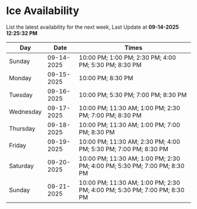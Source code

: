 # Ice Availability

List the latest availability for the next week, Last Update at **09-14-2025 12:25:32 PM**

| Day         | Date        | Times       |
| ----------- | ----------- | ----------- |
|Sunday|09-14-2025|10:00 PM; 1:00 PM; 2:30 PM; 4:00 PM; 5:30 PM; 8:30 PM|
|Monday|09-15-2025|10:00 PM; 8:30 PM|
|Tuesday|09-16-2025|10:00 PM; 5:30 PM; 7:00 PM; 8:30 PM|
|Wednesday|09-17-2025|10:00 PM; 11:30 AM; 1:00 PM; 2:30 PM; 7:00 PM; 8:30 PM|
|Thursday|09-18-2025|10:00 PM; 11:30 AM; 1:00 PM; 7:00 PM; 8:30 PM|
|Friday|09-19-2025|10:00 PM; 11:30 AM; 2:30 PM; 4:00 PM; 5:30 PM; 7:00 PM; 8:30 PM|
|Saturday|09-20-2025|10:00 PM; 11:30 AM; 1:00 PM; 2:30 PM; 4:00 PM; 5:30 PM; 7:00 PM; 8:30 PM|
|Sunday|09-21-2025|10:00 PM; 11:30 AM; 1:00 PM; 2:30 PM; 4:00 PM; 5:30 PM; 7:00 PM; 8:30 PM|
